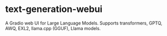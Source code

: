 # text-generation-webui
A Gradio web UI for Large Language Models. Supports transformers, GPTQ, AWQ, EXL2, llama.cpp (GGUF), Llama models.
